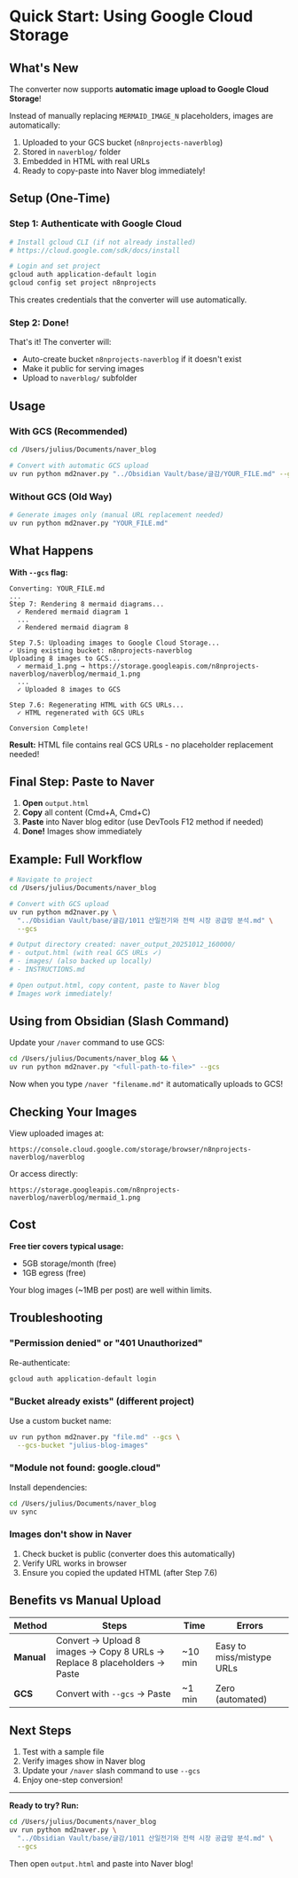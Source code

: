 # Quick Start: Using Google Cloud Storage

## What's New

The converter now supports **automatic image upload to Google Cloud Storage**!

Instead of manually replacing `MERMAID_IMAGE_N` placeholders, images are automatically:
1. Uploaded to your GCS bucket (`n8nprojects-naverblog`)
2. Stored in `naverblog/` folder
3. Embedded in HTML with real URLs
4. Ready to copy-paste into Naver blog immediately!

## Setup (One-Time)

### Step 1: Authenticate with Google Cloud

```bash
# Install gcloud CLI (if not already installed)
# https://cloud.google.com/sdk/docs/install

# Login and set project
gcloud auth application-default login
gcloud config set project n8nprojects
```

This creates credentials that the converter will use automatically.

### Step 2: Done!

That's it! The converter will:
- Auto-create bucket `n8nprojects-naverblog` if it doesn't exist
- Make it public for serving images
- Upload to `naverblog/` subfolder

## Usage

### With GCS (Recommended)

```bash
cd /Users/julius/Documents/naver_blog

# Convert with automatic GCS upload
uv run python md2naver.py "../Obsidian Vault/base/글감/YOUR_FILE.md" --gcs
```

### Without GCS (Old Way)

```bash
# Generate images only (manual URL replacement needed)
uv run python md2naver.py "YOUR_FILE.md"
```

## What Happens

**With `--gcs` flag:**

```
Converting: YOUR_FILE.md
...
Step 7: Rendering 8 mermaid diagrams...
  ✓ Rendered mermaid diagram 1
  ...
  ✓ Rendered mermaid diagram 8

Step 7.5: Uploading images to Google Cloud Storage...
✓ Using existing bucket: n8nprojects-naverblog
Uploading 8 images to GCS...
  ✓ mermaid_1.png → https://storage.googleapis.com/n8nprojects-naverblog/naverblog/mermaid_1.png
  ...
  ✓ Uploaded 8 images to GCS

Step 7.6: Regenerating HTML with GCS URLs...
  ✓ HTML regenerated with GCS URLs

Conversion Complete!
```

**Result:** HTML file contains real GCS URLs - no placeholder replacement needed!

## Final Step: Paste to Naver

1. **Open** `output.html`
2. **Copy** all content (Cmd+A, Cmd+C)
3. **Paste** into Naver blog editor (use DevTools F12 method if needed)
4. **Done!** Images show immediately

## Example: Full Workflow

```bash
# Navigate to project
cd /Users/julius/Documents/naver_blog

# Convert with GCS upload
uv run python md2naver.py \
  "../Obsidian Vault/base/글감/1011 산일전기와 전력 시장 공급망 분석.md" \
  --gcs

# Output directory created: naver_output_20251012_160000/
# - output.html (with real GCS URLs ✓)
# - images/ (also backed up locally)
# - INSTRUCTIONS.md

# Open output.html, copy content, paste to Naver blog
# Images work immediately!
```

## Using from Obsidian (Slash Command)

Update your `/naver` command to use GCS:

```bash
cd /Users/julius/Documents/naver_blog && \
uv run python md2naver.py "<full-path-to-file>" --gcs
```

Now when you type `/naver "filename.md"` it automatically uploads to GCS!

## Checking Your Images

View uploaded images at:
```
https://console.cloud.google.com/storage/browser/n8nprojects-naverblog/naverblog
```

Or access directly:
```
https://storage.googleapis.com/n8nprojects-naverblog/naverblog/mermaid_1.png
```

## Cost

**Free tier covers typical usage:**
- 5GB storage/month (free)
- 1GB egress (free)

Your blog images (~1MB per post) are well within limits.

## Troubleshooting

### "Permission denied" or "401 Unauthorized"

Re-authenticate:
```bash
gcloud auth application-default login
```

### "Bucket already exists" (different project)

Use a custom bucket name:
```bash
uv run python md2naver.py "file.md" --gcs \
  --gcs-bucket "julius-blog-images"
```

### "Module not found: google.cloud"

Install dependencies:
```bash
cd /Users/julius/Documents/naver_blog
uv sync
```

### Images don't show in Naver

1. Check bucket is public (converter does this automatically)
2. Verify URL works in browser
3. Ensure you copied the updated HTML (after Step 7.6)

## Benefits vs Manual Upload

| Method | Steps | Time | Errors |
|--------|-------|------|--------|
| **Manual** | Convert → Upload 8 images → Copy 8 URLs → Replace 8 placeholders → Paste | ~10 min | Easy to miss/mistype URLs |
| **GCS** | Convert with `--gcs` → Paste | ~1 min | Zero (automated) |

## Next Steps

1. Test with a sample file
2. Verify images show in Naver blog
3. Update your `/naver` slash command to use `--gcs`
4. Enjoy one-step conversion!

---

**Ready to try? Run:**

```bash
cd /Users/julius/Documents/naver_blog
uv run python md2naver.py \
  "../Obsidian Vault/base/글감/1011 산일전기와 전력 시장 공급망 분석.md" \
  --gcs
```

Then open `output.html` and paste into Naver blog!
